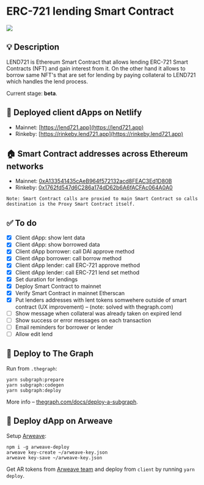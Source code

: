 # ERC-721 lending Smart Contract

![](https://github.com/poocart/lend721/blob/develop/preview.png)

## 💡 Description
LEND721 is Ethereum Smart Contract that allows lending ERC-721 Smart Contracts (NFT)
and gain interest from it. On the other hand it allows to borrow same NFT's that are
set for lending by paying collateral to LEND721 which handles the lend process.

Current stage: **beta**.

## 🏹 Deployed client dApps on Netlify
- Mainnet: [https://lend721.app](https://lend721.app)
- Rinkeby: [https://rinkeby.lend721.app](https://rinkeby.lend721.app)

## 🏠 Smart Contract addresses across Ethereum networks
- Mainnet: [0xA133541435cAeB964f572132acd8FEAC3Ed1D80B](https://etherscan.io/address/0xA133541435cAeB964f572132acd8FEAC3Ed1D80B)
- Rinkeby: [0x1762fd547d6C286a174dD62b6A6fACFAc064A0A0](https://rinkeby.etherscan.io/address/0x1762fd547d6C286a174dD62b6A6fACFAc064A0A0)

```
Note: Smart Contract calls are proxied to main Smart Contract so calls destination is the Proxy Smart Contract itself.
```

## ✅ To do
- [x] Client dApp: show lent data
- [x] Client dApp: show borrowed data
- [x] Client dApp borrower: call DAI approve method
- [x] Client dApp borrower: call borrow method
- [x] Client dApp lender: call ERC-721 approve method
- [x] Client dApp lender: call ERC-721 lend set method
- [x] Set duration for lendings
- [x] Deploy Smart Contract to mainnet
- [x] Verify Smart Contract in mainnet Etherscan
- [x] Put lenders addresses with lent tokens somwehere outside of smart contract (UX improvement) – (note: solved with thegraph.com)
- [ ] Show message when collateral was already taken on expired lend
- [ ] Show success or error messages on each transaction
- [ ] Email reminders for borrower or lender
- [ ] Allow edit lend

## 🧩 Deploy to The Graph 

Run from `.thegraph`:
```
yarn subgraph:prepare
yarn subgraph:codegen
yarn subgraph:deploy
```

More info – [thegraph.com/docs/deploy-a-subgraph](https://thegraph.com/docs/deploy-a-subgraph).

## 📐 Deploy dApp on Arweave

Setup [Arweave](https://github.com/ArweaveTeam/arweave-deploy):

```
npm i -g arweave-deploy
arweave key-create ~/arweave-key.json
arweave key-save ~/arweave-key.json
```

Get AR tokens from [Arweave team](https://www.arweave.org/get-involved/community) and deploy  from `client` by running `yarn deploy`.
